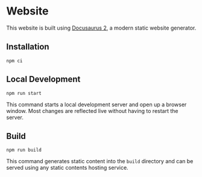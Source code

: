 # Website

This website is built using [Docusaurus 2](https://v2.docusaurus.io/), a modern static website generator.

## Installation

```console
npm ci
```

## Local Development

```console
npm run start
```

This command starts a local development server and open up a browser window. Most changes are reflected live without having to restart the server.

## Build

```console
npm run build
```

This command generates static content into the `build` directory and can be served using any static contents hosting service.
